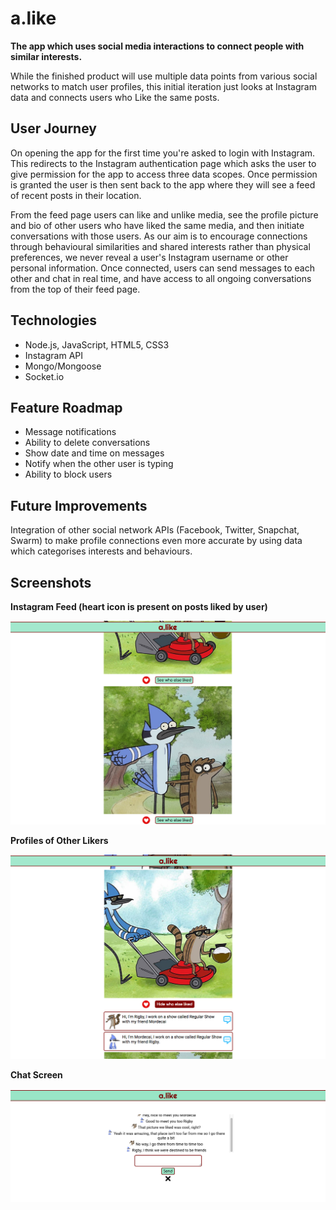 # a.like

**The app which uses social media interactions to connect people with similar interests.**

While the finished product will use multiple data points from various social networks to match user profiles, this initial iteration just looks at Instagram data and connects users who Like the same posts.

## User Journey

On opening the app for the first time you're asked to login with Instagram. This redirects to the Instagram authentication page which asks the user to give permission for the app to access three data scopes. Once permission is granted the user is then sent back to the app where they will see a feed of recent posts in their location.

From the feed page users can like and unlike media, see the profile picture and bio of other users who have liked the same media, and then initiate conversations with those users. As our aim is to encourage connections through behavioural similarities and shared interests rather than physical preferences, we never reveal a user's Instagram username or other personal information. Once connected, users can send messages to each other and chat in real time, and have access to all ongoing conversations from the top of their feed page.

## Technologies

* Node.js, JavaScript, HTML5, CSS3
* Instagram API
* Mongo/Mongoose
* Socket.io

## Feature Roadmap

* Message notifications
* Ability to delete conversations
* Show date and time on messages
* Notify when the other user is typing
* Ability to block users

## Future Improvements

Integration of other social network APIs (Facebook, Twitter, Snapchat, Swarm) to make profile connections even more accurate by using data which categorises interests and behaviours.

## Screenshots

**Instagram Feed (heart icon is present on posts liked by user)** 

![Feed Page](feed-screen.png)

**Profiles of Other Likers**

![Other Likers](other-likers-screen.png)

**Chat Screen**

![Chat Page](chat-screen.png)